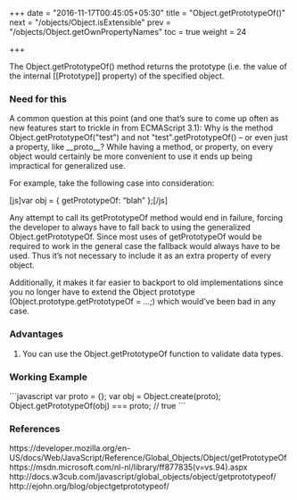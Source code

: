 +++
date = "2016-11-17T00:45:05+05:30"
title = "Object.getPrototypeOf()"
next = "/objects/Object.isExtensible"
prev = "/objects/Object.getOwnPropertyNames"
toc = true
weight = 24

+++

The Object.getPrototypeOf() method returns the prototype (i.e. the value of the internal [[Prototype]] property) of the specified object.

<h3>Need for this</h3>
A common question at this point (and one that’s sure to come up often as new features start to trickle in from ECMAScript 3.1): Why is the method  Object.getPrototypeOf("test") and not "test".getPrototypeOf() – or even just a property, like __proto__? While having a method, or property, on every object would certainly be more convenient to use it ends up being impractical for generalized use.

For example, take the following case into consideration:

[js]var obj = { getPrototypeOf: “blah” };[/js]

Any attempt to call its getPrototypeOf method would end in failure, forcing the developer to always have to fall back to using the generalized  Object.getPrototypeOf. Since most uses of getPrototypeOf would be required to work in the general case the fallback would always have to be used. Thus it’s not necessary to include it as an extra property of every object.

Additionally, it makes it far easier to backport to old implementations since you no longer have to extend the Object prototype (Object.prototype.getPrototypeOf = ...;) which would’ve been bad in any case.

<h3>Advantages</h3>
<ol>
  <li>You can use the Object.getPrototypeOf function to validate data types.</li>
</ol>

<h3>Working Example</h3>
```javascript
var proto = {};
var obj = Object.create(proto);
Object.getPrototypeOf(obj) === proto; // true
```

<h3>References</h3>
https://developer.mozilla.org/en-US/docs/Web/JavaScript/Reference/Global_Objects/Object/getPrototypeOf
<br />
https://msdn.microsoft.com/nl-nl/library/ff877835(v=vs.94).aspx
<br />
http://docs.w3cub.com/javascript/global_objects/object/getprototypeof/
<br />
http://ejohn.org/blog/objectgetprototypeof/